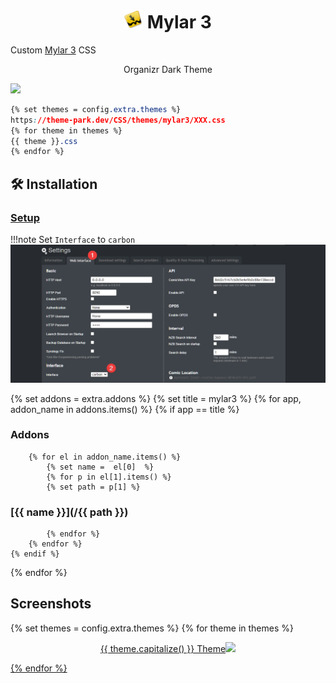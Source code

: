 <h1 align="center"> <img src="/site_assets/mylar3/logo.png" alt="logo" width="30" height="30"> Mylar 3</h1>

Custom [Mylar 3](https://github.com/mylar3/mylar3) CSS

<p align="center"> Organizr Dark Theme </p>

![](/site_assets/mylar3/organizr-dark.png)

```css
{% set themes = config.extra.themes %}
https://theme-park.dev/CSS/themes/mylar3/XXX.css
{% for theme in themes %}
{{ theme }}.css
{% endfor %}
```

## 🛠️ Installation

### [Setup](/setup)

!!!note
    Set `Interface` to `carbon`
![](/site_assets/mylar3/settings.png)

{% set addons = extra.addons %}
{% set title = mylar3 %}
{% for app, addon_name in addons.items() %}
    {% if app  ==  title %}

### Addons

        {% for el in addon_name.items() %}
            {% set name =  el[0]  %}
            {% for p in el[1].items() %}
            {% set path = p[1] %}

### [{{ name }}](/{{ path }})

            {% endfor %}
        {% endfor %}
    {% endif %}
{% endfor %}

## Screenshots

{% set themes = config.extra.themes %}
{% for theme in themes %}
<p align="center">  
<a href="/site_assets/mylar3/{{ theme }}.png">{{ theme.capitalize() }} Theme<img src="/site_assets/mylar3/{{ theme }}.png"></img>
</p>
{% endfor %}
